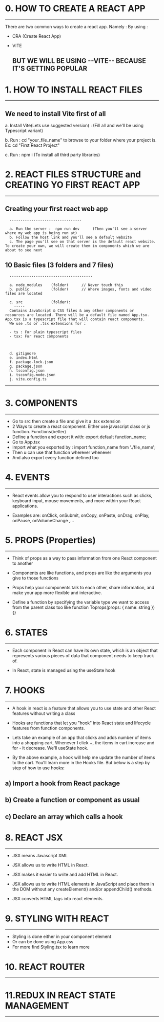 # 0. HOW TO CREATE A REACT APP
-------------------------------
There are two common ways to create a react app. Namely : 
By using : 

- CRA (Create React App)
- VITE


   ## BUT WE WILL BE USING   --VITE-- BECAUSE IT'S GETTING POPULAR



 



# 1. HOW TO INSTALL REACT FILES
--------------------------------


  ## We need to install Vite first of all

  a. Install Vite(Lets use suggested version) :        (Fill all and we'll be using Typescript variant)

  b. Run : cd "your_file_name" to browse to your folder where your project is. Ex: cd "First React Project"

  c. Run : npm i      (To install all third party libraries)




# 2. REACT FILES STRUCTURE and CREATING YO FIRST REACT APP
----------------------------------------------------------



   ## Creating your first react web app
      ---------------------------------

      a. Run the server :  npm run dev      (Then you'll see a server where my web app is being run at)
      b. Follow the host link and you'll see a default website
      c. The page you'll see on that server is the default react website. To create your own, we will create them in components which we are about to see next






   ## 10 Basic files (3 folders and 7 files)
      --------------------------------------

      a. node_modules    (folder)      // Never touch this
      b. public          (folder)      // Where images, fonts and video files are located
      
      c. src             (folder):
        -----
      Contains JavaScript & CSS files & any other components or       resources are located. There will be a default file named App.tsx. App.tsx is a typescript file that will contain react components.
      We use .ts or .tsx extensions for :

      - ts : For plain typescript files
      - tsx: For react components



      d. gitignore
      e. index.html
      f. package-lock.json
      g. package.json
      h. tsconfig.json
      i. tsconfig.node.json
      j. vite.config.ts
----------------------------------------------------------------------------------------------------------------




# 3. COMPONENTS 
----------------
-   Go to src then create a file and give it a .tsx extension
-   2 Ways to create a react component. Either use javascript class or js function. Functions(better) 
-   Define a function and export it with: export default function_name;
-   Go to App.tsx
-   Import what you exported by : import function_name from './file_name';
-   Then u can use that function wherever whenever 
-   And also export every function defined too


# 4. EVENTS 
--------------
- React events allow you to respond to user interactions such as clicks, keyboard input, mouse movements, and more within your React applications.

- Examples are: onClick, onSubmit, onCopy, onPaste, onDrag, onPlay, onPause, onVolumeChange ,...


# 5. PROPS (Properties)
-----------
- Think of props as a way to pass information from one React component to another
- Components are like functions, and props are like the arguments you give to those functions
- Props help your components talk to each other, share information, and make your app more flexible and interactive.

- Define a function by specifying the variable type we want to access from the parent class too like 
function Toprops(props: { name: string }) {}




# 6. STATES
------------
- Each component in React can have its own state, which is an object that represents various pieces of data that component needs to keep track of.

- In React, state is managed using the useState hook



# 7. HOOKS
-----------
- A hook in react is a feature that allows you to use state and other React features without writing a class
- Hooks are functions that let you "hook" into React state and lifecycle features from function components.

- Lets take an example of an app that clicks and adds number of items into a shopping cart. Whenever I click +, the items in cart increase and for - it decrease. We'll useState hook. 

- By the above example, a hook will help me update the number of items to the cart. You'll learn more in the Hooks file. But below is a step by step of how to use hooks:

## a) Import a hook from React package
## b) Create a function or component as usual
## c) Declare an array which calls a hook





# 8. REACT JSX
---------------

- JSX means Javascript XML
- JSX allows us to write HTML in React.
- JSX makes it easier to write and add HTML in React.
- JSX allows us to write HTML elements in JavaScript and place them in the DOM without any createElement()  and/or appendChild() methods.

- JSX converts HTML tags into react elements.




# 9. STYLING WITH REACT
------------------------
- Styling is done either in your component element
- Or can be done using App.css
- For more find Styling.tsx to learn more


# 10. REACT ROUTER
------------------


# 11.REDUX IN REACT STATE MANAGEMENT
------------------------------------

